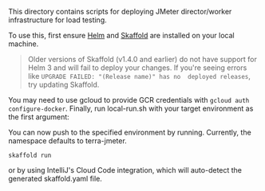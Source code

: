 This directory contains scripts for deploying JMeter director/worker infrastructure for load testing. 

To use this, first ensure [Helm](https://helm.sh/docs/intro/install/#from-homebrew-macos) and [Skaffold](https://skaffold.dev/) are installed on your local machine. 

> Older versions of Skaffold (v1.4.0 and earlier) do not have support for Helm 3 and will fail to deploy your 
changes. If you're seeing errors like `UPGRADE FAILED: "(Release name)" has no 
deployed releases`, try updating Skaffold.

You may need to use gcloud to provide GCR
 credentials with `gcloud auth configure-docker`. Finally, run local-run.sh with
  your target environment as the first argument:

You can now push to the specified environment by running.
Currently, the namespace defaults to terra-jmeter.

```
skaffold run
```

or by using IntelliJ's Cloud Code integration, which will auto-detect the 
generated skaffold.yaml file.
